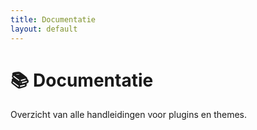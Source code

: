 ```yaml
---
title: Documentatie
layout: default
---
```


# 📚 Documentatie

Overzicht van alle handleidingen voor plugins en themes.
